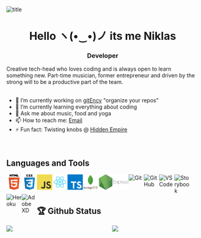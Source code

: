 
![title](https://user-images.githubusercontent.com/81613530/123416335-b7d6bd80-d5b6-11eb-8c67-c6ffa49d1064.jpg)


<h1 align="center"> Hello ヽ(•‿•)ノ its me Niklas </h1>

<h3 align="center"> Developer </h2>
Creative tech-head who loves coding and is always open to learn something new. Part-time musician, former entrepreneur and driven by the strong will to be a productive part of the team.
<br />
<br />

- 🔭 I’m currently working on [gitEncy](https://github.com/Niklas-Schaefers/gitEncy) "organize your repos"
- 🌱 I’m currently learning everything about coding
- 💬 Ask me about music, food and yoga
- 📫 How to reach me: [Email](Niklas.Schaefers@gmx.de)
- ⚡ Fun fact: Twisting knobs @ [Hidden Empire](https://www.instagram.com/hiddenempire_music/)

<br />

## Languages and Tools <a href="">

<a href="https://developer.mozilla.org/en-US/docs/Glossary/HTML5"> <img alt="HTML5" src="https://raw.githubusercontent.com/github/explore/80688e429a7d4ef2fca1e82350fe8e3517d3494d/topics/html/html.png" align="left" width="40"></a>
<a href="https://developer.mozilla.org/en-US/docs/Web/CSS"><img alt="CSS3" src="https://raw.githubusercontent.com/github/explore/80688e429a7d4ef2fca1e82350fe8e3517d3494d/topics/css/css.png" align="left" width="40"></a>
<a href="https://developer.mozilla.org/de/docs/Web/JavaScript"><img alt="JavaScript" src="https://raw.githubusercontent.com/github/explore/80688e429a7d4ef2fca1e82350fe8e3517d3494d/topics/javascript/javascript.png" align="left" width="40"></a>
<a href="https://reactjs.org/"><img alt="React" src="https://raw.githubusercontent.com/github/explore/80688e429a7d4ef2fca1e82350fe8e3517d3494d/topics/react/react.png" align="left" width="40"></a>
<a href="https://www.typescriptlang.org/"><img alt="TypeScript" src="https://raw.githubusercontent.com/github/explore/80688e429a7d4ef2fca1e82350fe8e3517d3494d/topics/typescript/typescript.png" align="left" width="40"></a>
<a href="https://www.mongodb.com/"><img alt="MongoSB" src="https://raw.githubusercontent.com/devicons/devicon/master/icons/mongodb/mongodb-original-wordmark.svg" align="left" width="40"></a>
<a href="https://nodejs.org/en/about/"><img alt="Nodejs" src="https://raw.githubusercontent.com/github/explore/80688e429a7d4ef2fca1e82350fe8e3517d3494d/topics/nodejs/nodejs.png" align="left" width="40"></a>
<a href="http://expressjs.com/en/starter/installing.html"><img alt="ExpressJS" src="https://raw.githubusercontent.com/github/explore/80688e429a7d4ef2fca1e82350fe8e3517d3494d/topics/express/express.png" align="left" width="40"></a>
<a href="https://git-scm.com/"><img alt="Git" src="https://www.vectorlogo.zone/logos/git-scm/git-scm-icon.svg" align="left" width="40"></a>
<a href="https://github.com
"><img alt="GitHub" src="https://cdn.icon-icons.com/icons2/1826/PNG/512/4202098codedevelopergithublogo-115590_115711.png" align="left" width="40"></a>
<a href="https://code.visualstudio.com/"><img alt="VS Code" src="https://github.com/Subhampreet/Subhampreet/blob/master/logos/vs.png?raw=true" align="left" width="40"></a>
<a href="https://storybook.js.org/"><img alt="Storybook" src="https://pbs.twimg.com/profile_images/1100804485616566273/sOct-Txm_400x400.png" align="left" width="40"></a>
<a href="https://heroku.com"><img alt="Heroku" src="https://www.vectorlogo.zone/logos/heroku/heroku-icon.svg" align="left" width="40"></a>
<a href="https://www.adobe.com/de/products/xd.html"><img alt="Adobe XD" src="https://cdn.worldvectorlogo.com/logos/adobe-xd.svg" align="left" width="40"></a> 

<br />
<br />
<br />

## 🏆 Github Status

<img  src="https://github-readme-stats.vercel.app/api?username=Niklas-Schaefers&show_icons=true&hide_border=true&theme=dark" width="45%" align="right" >

<img  src="https://github-readme-streak-stats.herokuapp.com/?user=Niklas-Schaefers&theme=dark" width="45%" >
